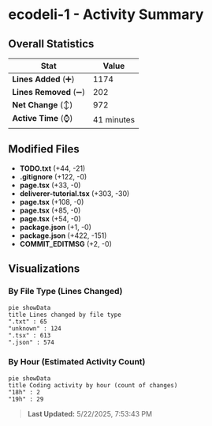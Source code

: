 # ecodeli-1 - Activity Summary 

## Overall Statistics

| Stat                   | Value                                                             |
| ---------------------- | ----------------------------------------------------------------- |
| **Lines Added** (➕)   | 1174                                          |
| **Lines Removed** (➖) | 202                                        |
| **Net Change** (↕)    | 972                |
| **Active Time** (⌚)   | 41 minutes |


## Modified Files
- **TODO.txt** (+44, -21)
- **.gitignore** (+122, -0)
- **page.tsx** (+33, -0)
- **deliverer-tutorial.tsx** (+303, -30)
- **page.tsx** (+108, -0)
- **page.tsx** (+85, -0)
- **page.tsx** (+54, -0)
- **package.json** (+1, -0)
- **package.json** (+422, -151)
- **COMMIT_EDITMSG** (+2, -0)

## Visualizations

### By File Type (Lines Changed)

```mermaid
pie showData
title Lines changed by file type
".txt" : 65
"unknown" : 124
".tsx" : 613
".json" : 574
```

### By Hour (Estimated Activity Count)

```mermaid
pie showData
title Coding activity by hour (count of changes)
"18h" : 2
"19h" : 29
```


> **Last Updated:** 5/22/2025, 7:53:43 PM